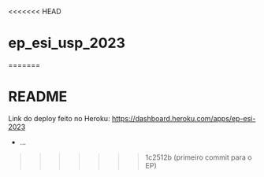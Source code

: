 <<<<<<< HEAD
# ep_esi_usp_2023
=======
# README

Link do deploy feito no Heroku: https://dashboard.heroku.com/apps/ep-esi-2023

* ...
>>>>>>> 1c2512b (primeiro commit para o EP)
